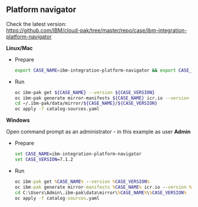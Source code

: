 ## Platform navigator

Check the latest version:<br>
https://github.com/IBM/cloud-pak/tree/master/repo/case/ibm-integration-platform-navigator


**Linux/Mac**

  - Prepare
    ```sh
    export CASE_NAME=ibm-integration-platform-navigator && export CASE_VERSION=7.1.2
    ```
  - Run
    ```sh
    oc ibm-pak get ${CASE_NAME} --version ${CASE_VERSION}
    oc ibm-pak generate mirror-manifests ${CASE_NAME} icr.io --version ${CASE_VERSION}
    cd ~/.ibm-pak/data/mirror/${CASE_NAME}/${CASE_VERSION}
    oc apply -f catalog-sources.yaml
    ```

**Windows**

Open command prompt as an administrator - in this example as user **Admin**

  - Prepare
    ```bat
    set CASE_NAME=ibm-integration-platform-navigator
    set CASE_VERSION=7.1.2
    ```
  - Run
    ```bat
    oc ibm-pak get %CASE_NAME% --version %CASE_VERSION%
    oc ibm-pak generate mirror-manifests %CASE_NAME% icr.io --version %CASE_VERSION%
    cd C:\Users\Admin\.ibm-pak\data\mirror\%CASE_NAME%\%CASE_VERSION%
    oc apply -f catalog-sources.yaml
    ```

  <!-- TODO: Screenshots that show catalog importing process -->
